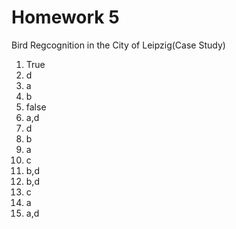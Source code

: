 # Homework 5 
Bird Regcognition in the City of Leipzig(Case Study)

1. True
2. d
3. a
4. b
5. false
6. a,d
7. d
8. b
9. a
10. c
11. b,d
12. b,d 
13. c
14. a
15. a,d 


